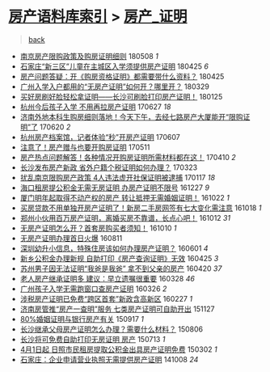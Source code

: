 [房产语料库索引](../../README.md)  > [房产_证明](房产_证明.md)
====
> [back](../README.md)

- [南京房产限购政策及购房证明细则](http://jkwz.applinzi.com/ittc/7100727031522395152.html#%E5%8D%97%E4%BA%AC%E6%88%BF%E4%BA%A7%E9%99%90%E8%B4%AD%E6%94%BF%E7%AD%96%E5%8F%8A%E8%B4%AD%E6%88%BF%E8%AF%81%E6%98%8E%E7%BB%86%E5%88%99) 180508 *1* 
- [石家庄“新三区”儿童在主城区入学须提供房产证明](http://jkwz.applinzi.com/ittc/7095944990511596560.html#%E7%9F%B3%E5%AE%B6%E5%BA%84%E2%80%9C%E6%96%B0%E4%B8%89%E5%8C%BA%E2%80%9D%E5%84%BF%E7%AB%A5%E5%9C%A8%E4%B8%BB%E5%9F%8E%E5%8C%BA%E5%85%A5%E5%AD%A6%E9%A1%BB%E6%8F%90%E4%BE%9B%E6%88%BF%E4%BA%A7%E8%AF%81%E6%98%8E) 180425 *6* 
- [房产问题答疑：开《购房资格证明》都需要带什么资料？](http://jkwz.applinzi.com/ittc/7095890157976945680.html#%E6%88%BF%E4%BA%A7%E9%97%AE%E9%A2%98%E7%AD%94%E7%96%91%EF%BC%9A%E5%BC%80%E3%80%8A%E8%B4%AD%E6%88%BF%E8%B5%84%E6%A0%BC%E8%AF%81%E6%98%8E%E3%80%8B%E9%83%BD%E9%9C%80%E8%A6%81%E5%B8%A6%E4%BB%80%E4%B9%88%E8%B5%84%E6%96%99%EF%BC%9F) 180425  
- [广州入学入户都用的“无房产证明”如何开？哪里开？](http://jkwz.applinzi.com/ittc/7085923219918029840.html#%E5%B9%BF%E5%B7%9E%E5%85%A5%E5%AD%A6%E5%85%A5%E6%88%B7%E9%83%BD%E7%94%A8%E7%9A%84%E2%80%9C%E6%97%A0%E6%88%BF%E4%BA%A7%E8%AF%81%E6%98%8E%E2%80%9D%E5%A6%82%E4%BD%95%E5%BC%80%EF%BC%9F%E5%93%AA%E9%87%8C%E5%BC%80%EF%BC%9F) 180329  
- [买好房刷好脸轻松拿证明——长沙可刷脸打印房产证明！](http://jkwz.applinzi.com/ittc/7062525950107845639.html#%E4%B9%B0%E5%A5%BD%E6%88%BF%E5%88%B7%E5%A5%BD%E8%84%B8%E8%BD%BB%E6%9D%BE%E6%8B%BF%E8%AF%81%E6%98%8E%E2%80%94%E2%80%94%E9%95%BF%E6%B2%99%E5%8F%AF%E5%88%B7%E8%84%B8%E6%89%93%E5%8D%B0%E6%88%BF%E4%BA%A7%E8%AF%81%E6%98%8E%EF%BC%81) 180125  
- [杭州今后孩子入学 不用再拉房产证明](http://jkwz.applinzi.com/ittc/6983902816190858244.html#%E6%9D%AD%E5%B7%9E%E4%BB%8A%E5%90%8E%E5%AD%A9%E5%AD%90%E5%85%A5%E5%AD%A6+%E4%B8%8D%E7%94%A8%E5%86%8D%E6%8B%89%E6%88%BF%E4%BA%A7%E8%AF%81%E6%98%8E) 170627 *18* 
- [济南外地本科生购房细则落地！今天下午，去经七路房产大厦能开“限购证明”了](http://jkwz.applinzi.com/ittc/6981271008659899397.html#%E6%B5%8E%E5%8D%97%E5%A4%96%E5%9C%B0%E6%9C%AC%E7%A7%91%E7%94%9F%E8%B4%AD%E6%88%BF%E7%BB%86%E5%88%99%E8%90%BD%E5%9C%B0%EF%BC%81%E4%BB%8A%E5%A4%A9%E4%B8%8B%E5%8D%88%EF%BC%8C%E5%8E%BB%E7%BB%8F%E4%B8%83%E8%B7%AF%E6%88%BF%E4%BA%A7%E5%A4%A7%E5%8E%A6%E8%83%BD%E5%BC%80%E2%80%9C%E9%99%90%E8%B4%AD%E8%AF%81%E6%98%8E%E2%80%9D%E4%BA%86) 170620 *2* 
- [杭州房产档案馆，记者体验“秒”开房产证明](http://jkwz.applinzi.com/ittc/6976318059676435460.html#%E6%9D%AD%E5%B7%9E%E6%88%BF%E4%BA%A7%E6%A1%A3%E6%A1%88%E9%A6%86%EF%BC%8C%E8%AE%B0%E8%80%85%E4%BD%93%E9%AA%8C%E2%80%9C%E7%A7%92%E2%80%9D%E5%BC%80%E6%88%BF%E4%BA%A7%E8%AF%81%E6%98%8E) 170607  
- [注意了！房产赠与也要开购房证明](http://jkwz.applinzi.com/ittc/6966341650287690757.html#%E6%B3%A8%E6%84%8F%E4%BA%86%EF%BC%81%E6%88%BF%E4%BA%A7%E8%B5%A0%E4%B8%8E%E4%B9%9F%E8%A6%81%E5%BC%80%E8%B4%AD%E6%88%BF%E8%AF%81%E6%98%8E) 170511  
- [房产热点问题解答！各种情况开购房证明所需材料都在这！](http://jkwz.applinzi.com/ittc/6954822603565958148.html#%E6%88%BF%E4%BA%A7%E7%83%AD%E7%82%B9%E9%97%AE%E9%A2%98%E8%A7%A3%E7%AD%94%EF%BC%81%E5%90%84%E7%A7%8D%E6%83%85%E5%86%B5%E5%BC%80%E8%B4%AD%E6%88%BF%E8%AF%81%E6%98%8E%E6%89%80%E9%9C%80%E6%9D%90%E6%96%99%E9%83%BD%E5%9C%A8%E8%BF%99%EF%BC%81) 170410 *2* 
- [长沙发布房产新政 省外户籍个税证明如何办理？](http://jkwz.applinzi.com/ittc/6948163300100670469.html#%E9%95%BF%E6%B2%99%E5%8F%91%E5%B8%83%E6%88%BF%E4%BA%A7%E6%96%B0%E6%94%BF+%E7%9C%81%E5%A4%96%E6%88%B7%E7%B1%8D%E4%B8%AA%E7%A8%8E%E8%AF%81%E6%98%8E%E5%A6%82%E4%BD%95%E5%8A%9E%E7%90%86%EF%BC%9F) 170323  
- [扰乱南京限购房产政策 4人违法虚开社保证明被逮捕](http://jkwz.applinzi.com/ittc/6923912145967531013.html#%E6%89%B0%E4%B9%B1%E5%8D%97%E4%BA%AC%E9%99%90%E8%B4%AD%E6%88%BF%E4%BA%A7%E6%94%BF%E7%AD%96+4%E4%BA%BA%E8%BF%9D%E6%B3%95%E8%99%9A%E5%BC%80%E7%A4%BE%E4%BF%9D%E8%AF%81%E6%98%8E%E8%A2%AB%E9%80%AE%E6%8D%95) 170117 *18* 
- [海口租房提公积金无需无房证明 办房产证明不限号](http://jkwz.applinzi.com/ittc/6916249595511571461.html#%E6%B5%B7%E5%8F%A3%E7%A7%9F%E6%88%BF%E6%8F%90%E5%85%AC%E7%A7%AF%E9%87%91%E6%97%A0%E9%9C%80%E6%97%A0%E6%88%BF%E8%AF%81%E6%98%8E+%E5%8A%9E%E6%88%BF%E4%BA%A7%E8%AF%81%E6%98%8E%E4%B8%8D%E9%99%90%E5%8F%B7) 161227 *9* 
- [厦门明年起取得不动产权的房产  转让抵押无需婚姻证明！](http://jkwz.applinzi.com/ittc/6891740412095497220.html#%E5%8E%A6%E9%97%A8%E6%98%8E%E5%B9%B4%E8%B5%B7%E5%8F%96%E5%BE%97%E4%B8%8D%E5%8A%A8%E4%BA%A7%E6%9D%83%E7%9A%84%E6%88%BF%E4%BA%A7++%E8%BD%AC%E8%AE%A9%E6%8A%B5%E6%8A%BC%E6%97%A0%E9%9C%80%E5%A9%9A%E5%A7%BB%E8%AF%81%E6%98%8E%EF%BC%81) 161022 *1* 
- [买房贷款不用单独开房产证明了！新房二手房网签有七大变化需注意](http://jkwz.applinzi.com/ittc/6890239289912198149.html#%E4%B9%B0%E6%88%BF%E8%B4%B7%E6%AC%BE%E4%B8%8D%E7%94%A8%E5%8D%95%E7%8B%AC%E5%BC%80%E6%88%BF%E4%BA%A7%E8%AF%81%E6%98%8E%E4%BA%86%EF%BC%81%E6%96%B0%E6%88%BF%E4%BA%8C%E6%89%8B%E6%88%BF%E7%BD%91%E7%AD%BE%E6%9C%89%E4%B8%83%E5%A4%A7%E5%8F%98%E5%8C%96%E9%9C%80%E6%B3%A8%E6%84%8F) 161018 *1* 
- [郑州小伙用百万房产证明，离婚买房不靠谱，长点心吧！](http://jkwz.applinzi.com/ittc/6888052833957446660.html#%E9%83%91%E5%B7%9E%E5%B0%8F%E4%BC%99%E7%94%A8%E7%99%BE%E4%B8%87%E6%88%BF%E4%BA%A7%E8%AF%81%E6%98%8E%EF%BC%8C%E7%A6%BB%E5%A9%9A%E4%B9%B0%E6%88%BF%E4%B8%8D%E9%9D%A0%E8%B0%B1%EF%BC%8C%E9%95%BF%E7%82%B9%E5%BF%83%E5%90%A7%EF%BC%81) 161012 *31* 
- [无房产证明怎么开？首套房购买者须知！](http://jkwz.applinzi.com/ittc/6887310567932429317.html#%E6%97%A0%E6%88%BF%E4%BA%A7%E8%AF%81%E6%98%8E%E6%80%8E%E4%B9%88%E5%BC%80%EF%BC%9F%E9%A6%96%E5%A5%97%E6%88%BF%E8%B4%AD%E4%B9%B0%E8%80%85%E9%A1%BB%E7%9F%A5%EF%BC%81) 161010 *1* 
- [无房产证明办理首日火爆](http://jkwz.applinzi.com/ittc/6864289628227634180.html#%E6%97%A0%E6%88%BF%E4%BA%A7%E8%AF%81%E6%98%8E%E5%8A%9E%E7%90%86%E9%A6%96%E6%97%A5%E7%81%AB%E7%88%86) 160811  
- [深圳幼升小信息，特殊住房该如何办理房产证明？](http://jkwz.applinzi.com/ittc/6838889581214434309.html#%E6%B7%B1%E5%9C%B3%E5%B9%BC%E5%8D%87%E5%B0%8F%E4%BF%A1%E6%81%AF%EF%BC%8C%E7%89%B9%E6%AE%8A%E4%BD%8F%E6%88%BF%E8%AF%A5%E5%A6%82%E4%BD%95%E5%8A%9E%E7%90%86%E6%88%BF%E4%BA%A7%E8%AF%81%E6%98%8E%EF%BC%9F) 160601 *4* 
- [新乡公积金办理新规 自助打印《房产查询证明》无效](http://jkwz.applinzi.com/ittc/6825124165887460357.html#%E6%96%B0%E4%B9%A1%E5%85%AC%E7%A7%AF%E9%87%91%E5%8A%9E%E7%90%86%E6%96%B0%E8%A7%84+%E8%87%AA%E5%8A%A9%E6%89%93%E5%8D%B0%E3%80%8A%E6%88%BF%E4%BA%A7%E6%9F%A5%E8%AF%A2%E8%AF%81%E6%98%8E%E3%80%8B%E6%97%A0%E6%95%88) 160425 *3* 
- [苏州男子因无法证明“我爸是我爸” 拿不到父亲的房产](http://jkwz.applinzi.com/ittc/6823246248660173828.html#%E8%8B%8F%E5%B7%9E%E7%94%B7%E5%AD%90%E5%9B%A0%E6%97%A0%E6%B3%95%E8%AF%81%E6%98%8E%E2%80%9C%E6%88%91%E7%88%B8%E6%98%AF%E6%88%91%E7%88%B8%E2%80%9D+%E6%8B%BF%E4%B8%8D%E5%88%B0%E7%88%B6%E4%BA%B2%E7%9A%84%E6%88%BF%E4%BA%A7) 160420 *37* 
- [老人房产继承证明多 建议：早立遗嘱很重要](http://jkwz.applinzi.com/ittc/6814598026903421957.html#%E8%80%81%E4%BA%BA%E6%88%BF%E4%BA%A7%E7%BB%A7%E6%89%BF%E8%AF%81%E6%98%8E%E5%A4%9A+%E5%BB%BA%E8%AE%AE%EF%BC%9A%E6%97%A9%E7%AB%8B%E9%81%97%E5%98%B1%E5%BE%88%E9%87%8D%E8%A6%81) 160328 *46* 
- [广州孩子入学无需跑窗口查房产证明](http://jkwz.applinzi.com/ittc/6813714817604912132.html#%E5%B9%BF%E5%B7%9E%E5%AD%A9%E5%AD%90%E5%85%A5%E5%AD%A6%E6%97%A0%E9%9C%80%E8%B7%91%E7%AA%97%E5%8F%A3%E6%9F%A5%E6%88%BF%E4%BA%A7%E8%AF%81%E6%98%8E) 160326 *2* 
- [涉税房产证明已免费“跨区首套”新政含高新区](http://jkwz.applinzi.com/ittc/6803518489507660804.html#%E6%B6%89%E7%A8%8E%E6%88%BF%E4%BA%A7%E8%AF%81%E6%98%8E%E5%B7%B2%E5%85%8D%E8%B4%B9%E2%80%9C%E8%B7%A8%E5%8C%BA%E9%A6%96%E5%A5%97%E2%80%9D%E6%96%B0%E6%94%BF%E5%90%AB%E9%AB%98%E6%96%B0%E5%8C%BA) 160227 *1* 
- [济南房管推“房产一查明”服务 七类房产证明可自助开出](http://jkwz.applinzi.com/ittc/6769322318342128645.html#%E6%B5%8E%E5%8D%97%E6%88%BF%E7%AE%A1%E6%8E%A8%E2%80%9C%E6%88%BF%E4%BA%A7%E4%B8%80%E6%9F%A5%E6%98%8E%E2%80%9D%E6%9C%8D%E5%8A%A1+%E4%B8%83%E7%B1%BB%E6%88%BF%E4%BA%A7%E8%AF%81%E6%98%8E%E5%8F%AF%E8%87%AA%E5%8A%A9%E5%BC%80%E5%87%BA) 151127  
- [80%婚姻证明与银行房产有关](http://jkwz.applinzi.com/ittc/6742942769334174725.html#80%25%E5%A9%9A%E5%A7%BB%E8%AF%81%E6%98%8E%E4%B8%8E%E9%93%B6%E8%A1%8C%E6%88%BF%E4%BA%A7%E6%9C%89%E5%85%B3) 150917 *1* 
- [长沙继承父母房产证明怎么办理？需要什么材料？](http://jkwz.applinzi.com/ittc/547650615575579029.html#%E9%95%BF%E6%B2%99%E7%BB%A7%E6%89%BF%E7%88%B6%E6%AF%8D%E6%88%BF%E4%BA%A7%E8%AF%81%E6%98%8E%E6%80%8E%E4%B9%88%E5%8A%9E%E7%90%86%EF%BC%9F%E9%9C%80%E8%A6%81%E4%BB%80%E4%B9%88%E6%9D%90%E6%96%99%EF%BC%9F) 150806  
- [长沙将可免费自助打印无房证明 房产](http://jkwz.applinzi.com/ittc/547650614983455505.html#%E9%95%BF%E6%B2%99%E5%B0%86%E5%8F%AF%E5%85%8D%E8%B4%B9%E8%87%AA%E5%8A%A9%E6%89%93%E5%8D%B0%E6%97%A0%E6%88%BF%E8%AF%81%E6%98%8E+%E6%88%BF%E4%BA%A7) 150713 *1* 
- [4月1日起 日照市民租房提取公积金出具房产证明免费](http://jkwz.applinzi.com/ittc/547650611394884625.html#4%E6%9C%881%E6%97%A5%E8%B5%B7+%E6%97%A5%E7%85%A7%E5%B8%82%E6%B0%91%E7%A7%9F%E6%88%BF%E6%8F%90%E5%8F%96%E5%85%AC%E7%A7%AF%E9%87%91%E5%87%BA%E5%85%B7%E6%88%BF%E4%BA%A7%E8%AF%81%E6%98%8E%E5%85%8D%E8%B4%B9) 150302 *1* 
- [石家庄：企业申请营业执照无需提供房产证明](http://jkwz.applinzi.com/ittc/547650611377665080.html#%E7%9F%B3%E5%AE%B6%E5%BA%84%EF%BC%9A%E4%BC%81%E4%B8%9A%E7%94%B3%E8%AF%B7%E8%90%A5%E4%B8%9A%E6%89%A7%E7%85%A7%E6%97%A0%E9%9C%80%E6%8F%90%E4%BE%9B%E6%88%BF%E4%BA%A7%E8%AF%81%E6%98%8E) 141008 *24* 
